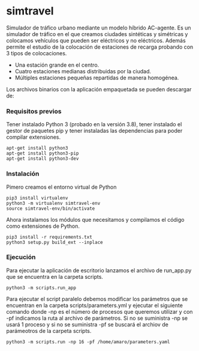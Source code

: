 # simtravel
Simulador de tráfico urbano mediante un modelo híbrido AC-agente. 
Es un simulador de tráfico en el que creamos ciudades sintéticas y simétricas y colocamos vehículos que pueden ser eléctricos y no eléctricos. 
Además permite el estudio de la colocación de estaciones de recarga probando con 3 tipos de colocaciones.
* Una estación grande en el centro.
* Cuatro estaciones medianas distribuidas por la ciudad.
* Múltiples estaciones pequeñas repartidas de manera homogénea.

Los archivos binarios con la aplicación empaquetada se pueden descargar de:



### Requisitos previos
Tener instalado Python 3 (probado en la versión 3.8),  tener instalado el gestor de paquetes pip y tener instaladas las dependencias para
poder compilar extensiones.

```
apt-get install python3
apt-get install python3-pip
apt-get install python3-dev
```

### Instalación
Pimero creamos el entorno virtual de Python 

```
pip3 install virtualenv
python3 -m virtualenv simtravel-env
source simtravel-env/bin/activate
```
Ahora instalamos los módulos que necesitamos y compilamos el código como extensiones de Python.
```
pip3 install -r requirements.txt
python3 setup.py build_ext --inplace
```

### Ejecución
Para ejecutar la aplicación de escritorio lanzamos el archivo de run_app.py que se encuentra en la carpeta scripts.

```
python3 -m scripts.run_app
```

Para ejecutar el script paralelo debemos modificar los parámetros que se encuentran en la carpeta scripts/parameters.yml y ejecutar el siguiente comando donde -np es el número de procesos que queremos utilizar y con -pf indicamos la ruta al archivo de parámetros. Si no se suministra -np se usará 1 proceso y si no se suministra -pf se buscará el archiov de parámeotros de la carpeta scripts.

```
python3 -m scripts.run -np 16 -pf /home/amaro/parameters.yaml
```
